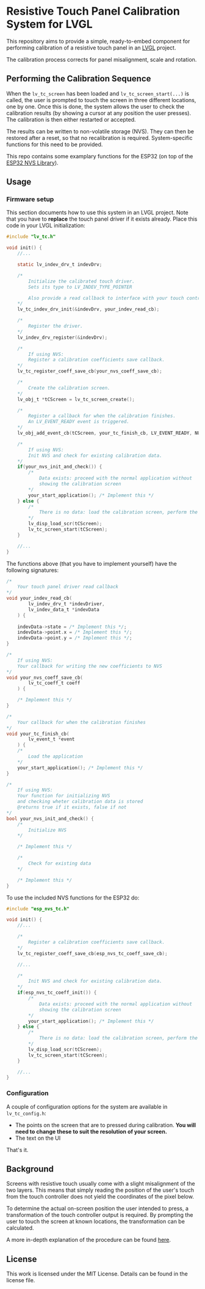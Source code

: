 # Resistive Touch Panel Calibration System for LVGL

This repository aims to provide a simple, ready-to-embed component for performing calibration of a resistive touch panel in an [LVGL](https://lvgl.io/) project.

The calibration process corrects for panel misalignment, scale and rotation.

## Performing the Calibration Sequence
When the `lv_tc_screen` has been loaded and `lv_tc_screen_start(...)` is called, the user is prompted to touch the screen in three different locations, one by one. Once this is done, the system allows the user to check the calibration results (by showing a cursor at any position the user presses). The calibration is then either restarted or accepted.

The results can be written to non-volatile storage (NVS). They can then be restored after a reset, so that no recalibration is required. System-specific functions for this need to be provided. 

This repo contains some examplary functions for the ESP32 (on top of the [ESP32 NVS Library](https://docs.espressif.com/projects/esp-idf/en/latest/esp32/api-reference/storage/nvs_flash.html)).

## Usage
### Firmware setup
This section documents how to use this system in an LVGL project. Note that you have to **replace** the touch panel driver if it exists already. Place this code in your LVGL initialization:
```c
#include "lv_tc.h"

void init() {
    //...

    static lv_indev_drv_t indevDrv;

    /*
        Initialize the calibrated touch driver.
        Sets its type to LV_INDEV_TYPE_POINTER

        Also provide a read callback to interface with your touch controller!
    */
    lv_tc_indev_drv_init(&indevDrv, your_indev_read_cb);

    /*
        Register the driver.
    */
    lv_indev_drv_register(&indevDrv);

    /*
        If using NVS:
        Register a calibration coefficients save callback.
    */
    lv_tc_register_coeff_save_cb(your_nvs_coeff_save_cb);

    /*
        Create the calibration screen.
    */
    lv_obj_t *tCScreen = lv_tc_screen_create();

    /*
        Register a callback for when the calibration finishes.
        An LV_EVENT_READY event is triggered.
    */
    lv_obj_add_event_cb(tCScreen, your_tc_finish_cb, LV_EVENT_READY, NULL);

    /*
        If using NVS:
        Init NVS and check for existing calibration data.
    */
    if(your_nvs_init_and_check()) {
        /*
            Data exists: proceed with the normal application without
            showing the calibration screen
        */
        your_start_application(); /* Implement this */
    } else {
        /*
            There is no data: load the calibration screen, perform the calibration
        */
        lv_disp_load_scr(tCScreen);
        lv_tc_screen_start(tCScreen);
    }

    //...
}
```

The functions above (that you have to implement yourself) have the following signatures:
```c
/*
    Your touch panel driver read callback
*/
void your_indev_read_cb(
        lv_indev_drv_t *indevDriver,
        lv_indev_data_t *indevData
    ) {
    
    indevData->state = /* Implement this */;
    indevData->point.x = /* Implement this */;
    indevData->point.y = /* Implement this */;
}

/*
    If using NVS:
    Your callback for writing the new coefficients to NVS
*/
void your_nvs_coeff_save_cb(
        lv_tc_coeff_t coeff
    ) {

    /* Implement this */
}

/*
    Your callback for when the calibration finishes
*/
void your_tc_finish_cb(
        lv_event_t *event
    ) {
    /*
        Load the application
    */
    your_start_application(); /* Implement this */
}

/*
    If using NVS:
    Your function for initializing NVS
    and checking wheter calibration data is stored
    @returns true if it exists, false if not
*/
bool your_nvs_init_and_check() {
    /*
        Initialize NVS
    */

    /* Implement this */

    /*
        Check for existing data
    */

    /* Implement this */
}
```

To use the included NVS functions for the ESP32 do:
```c
#include "esp_nvs_tc.h"

void init() {
    //...

    /*
        Register a calibration coefficients save callback.
    */
    lv_tc_register_coeff_save_cb(esp_nvs_tc_coeff_save_cb);

    //...

    /*
        Init NVS and check for existing calibration data.
    */
    if(esp_nvs_tc_coeff_init()) {
        /*
            Data exists: proceed with the normal application without
            showing the calibration screen
        */
        your_start_application(); /* Implement this */
    } else {
        /*
            There is no data: load the calibration screen, perform the calibration
        */
        lv_disp_load_scr(tCScreen);
        lv_tc_screen_start(tCScreen);
    }

    //...
}
```

### Configuration
A couple of configuration options for the system are available in `lv_tc_config.h`:
- The points on the screen that are to pressed during calibration. **You will need to change these to suit the resolution of your screen.**
- The text on the UI

That's it.

## Background
Screens with resistive touch usually come with a slight misalignment of the two layers. This means that simply reading the position of the user's touch from the touch controller does not yield the coordinates of the pixel below.

To determine the actual on-screen position the user intended to press, a transformation of the touch controller output is required. By prompting the user to touch the screen at known locations, the transformation can be calculated.

A more in-depth explanation of the procedure can be found [here](https://www.maximintegrated.com/en/design/technical-documents/app-notes/5/5296.html).

## License
This work is licensed under the MIT License. Details can be found in the license file.